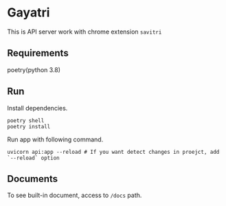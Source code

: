 # Gayatri

This is API server work with chrome extension `savitri` 

## Requirements
poetry(python 3.8)

## Run

Install dependencies.

```shell
poetry shell
poetry install
```

Run app with following command.

```shell
uvicorn api:app --reload # If you want detect changes in proejct, add `--reload` option
```

## Documents

To see built-in document, access to `/docs` path.

